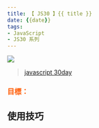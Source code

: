 ```yaml
---
title: 【 JS30 】{{ title }}
date: {{date}}
tags:
- JavaScript
- JS30 系列
---
```

![](/img/js30day/small.jpg)

> [javascript 30day](https://javascript30.com/)

<!-- more -->

### <span style="color:#ff5900">目標：</span>

## 使用技巧